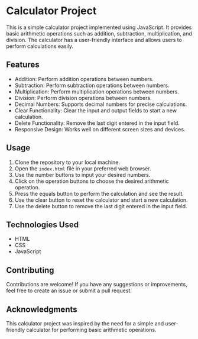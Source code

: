 # Calculator Project

This is a simple calculator project implemented using JavaScript. It provides basic arithmetic operations such as addition, subtraction, multiplication, and division. The calculator has a user-friendly interface and allows users to perform calculations easily.

## Features

- Addition: Perform addition operations between numbers.
- Subtraction: Perform subtraction operations between numbers.
- Multiplication: Perform multiplication operations between numbers.
- Division: Perform division operations between numbers.
- Decimal Numbers: Supports decimal numbers for precise calculations.
- Clear Functionality: Clear the input and output fields to start a new calculation.
- Delete Functionality: Remove the last digit entered in the input field.
- Responsive Design: Works well on different screen sizes and devices.

## Usage

1. Clone the repository to your local machine.
2. Open the `index.html` file in your preferred web browser.
3. Use the number buttons to input your desired numbers.
4. Click on the operation buttons to choose the desired arithmetic operation.
5. Press the equals button to perform the calculation and see the result.
6. Use the clear button to reset the calculator and start a new calculation.
7. Use the delete button to remove the last digit entered in the input field.

## Technologies Used

- HTML
- CSS
- JavaScript

## Contributing

Contributions are welcome! If you have any suggestions or improvements, feel free to create an issue or submit a pull request.

## Acknowledgments

This calculator project was inspired by the need for a simple and user-friendly calculator for performing basic arithmetic operations.
